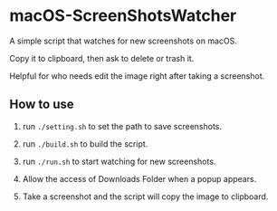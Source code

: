 # macOS-ScreenShotsWatcher

A simple script that watches for new screenshots on macOS.

Copy it to clipboard, then ask to delete or trash it.

Helpful for who needs edit the image right after taking a screenshot.

## How to use

1. run `./setting.sh` to set the path to save screenshots.

2. run `./build.sh` to build the script.

3. run `./run.sh` to start watching for new screenshots.

4. Allow the access of Downloads Folder when a popup appears.

5. Take a screenshot and the script will copy the image to clipboard.
